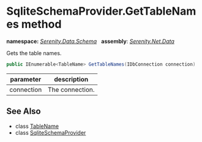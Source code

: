 # SqliteSchemaProvider.GetTableNames method
**namespace:** *[Serenity.Data.Schema](../../README.md#serenity.data.schema-namespace)*   **assembly**: *[Serenity.Net.Data](../../README.md)*

Gets the table names.

```csharp
public IEnumerable<TableName> GetTableNames(IDbConnection connection)
```

| parameter | description |
| --- | --- |
| connection | The connection. |

## See Also

* class [TableName](../TableName.md)
* class [SqliteSchemaProvider](../SqliteSchemaProvider.md)